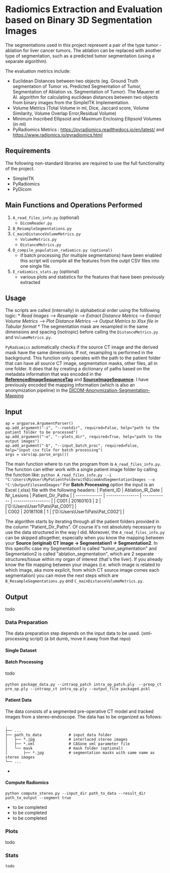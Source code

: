 # Radiomics Extraction and Evaluation based on Binary 3D Segmentation Images

The segmentations used in this project represent a pair of the type tumor - ablation for liver cancer tumors.  The ablation can be replaced with another type of segmentation, such as a predicted tumor segmentation (using a separate algorithm). 

The evaluation metrics include:
-  Euclidean Distances between two objects (eg. Ground Truth segmentation of Tumor vs. Predicted Segmentation of Tumor, Segmentation of Ablation vs. Segmentation of Tumor). The Mauerer et Al. algorithm for calculating euclidean distances between two objects from binary images from the SimpleITK Implementation.
- Volume Metrics (Total Volume in ml, Dice, Jaccard score, Volume Similarity, Volume Overlap Error,Residual Volume)
- Minimum Inscribed Ellipsoid and Maximum Enclosing Ellipsoid Volumes (in ml)
- PyRadiomics Metrics : https://pyradiomics.readthedocs.io/en/latest/ and https://www.radiomics.io/pyradiomics.html 


## Requirements
The following non-standard libraries are required to use the full functionality of the project.
* SimpleITK
* PyRadiomics
* PyDicom

## Main Functions and Operations Performed
1. `A_read_files_info.py` (optional)
    - `DicomReader.py`
2. `B_ResampleSegmentations.py`
3. `C_mainDistanceVolumeMetrics.py`
    - `VolumeMetrics.py`
    - `DistanceMetrics.py`
4. `D_compile_population_radiomics.py (optional)`
    - if batch processing (for multiple segmentations) have been enabled this script will compile all the features from the outpt CSV files into one single file.
5. `E_radiomics_stats.py` (optional)
    - various plots and statistics for the features that have been previously extracted

## Usage
The scripts are called (internally) in alphabetical order using the folllowing logic:
    * *Read Images --> Resample --> Extract Distance Metrics  --> Extract Volume Metrics  --> Plot Distance Metrics --> Output Metrics to Xlsx file in Tabular format* *
The segmentation mask are resampled in the same dimensions and spacing (isotropic) before calling the `DistanceMetrics.py` and `VolumeMetrics.py`.

`PyRadiomics` automatically checks if the source CT image and the derived mask have the same dimensions. If not, resampling is performed in the background.
This function only operates with the path to the patient folder that can have all source CT image, segmentation masks, other files, all in one folder. It does that by creating a dictionary of paths based on the metadata information that was encoded in the [**ReferencedImageSequenceTag**](https://dicom.innolitics.com/ciods/basic-structured-display/structured-display-image-box/00720422/00081140) and [**SourceImageSequence**](https://dicom.innolitics.com/ciods/rt-beams-treatment-record/general-reference/00082112). I have previously encoded the mapping information (which is also an anonymization pipeline) in the [DICOM-Anonymization-Segmentation-Mapping](https://github.com/raluca-san/python-util-scripts/blob/master/A_fix_segmentations_dcm.py)
## Input
    ap = argparse.ArgumentParser()
    ap.add_argument("-i", "--rootdir", required=False, help="path to the patient folder to be processed")
    ap.add_argument("-o", "--plots_dir", required=True, help="path to the output images")
    ap.add_argument("-b", "--input_batch_proc", required=False, help="input csv file for batch processing")
    args = vars(ap.parse_args())
The main function where to run the program from is `A_read_files_info.py`.
The function can either work with a single patient image folder by calling the function like:
`python A_read_files_info.py --i "C:\Users\MyUser\MyPatientFolderwithDicomAndSegmentationImages --o "C:\OutputFilesandImages"`
For **Batch Processing** option the input is an Excel (.xlsx) file with the following headers:
| Patient_ID    | Ablation_IR_Date |   Nr_Lesions | Patient_Dir_Paths                    |
| ------------- | ---------------- | ------------ | ------------------                   | 
| C001          | 20160103         |    2         | ['D:\\Users\\User1\\Pats\\Pat_C001'] |    
| C002          | 20181108         |    1         | ['D:\\Users\\User1\\Pats\\Pat_C002'] |  

The algorithm starts by iterating through all the patient folders provided in the column "Patient_Dir_Paths". Of course it's not absolutely necessarry to use the data structured in the way I did. Moreover, the `A_read_files_info.py` can be skipped altogether, especially when you know the mapping between your **Source (original) CT image -> Segmentation1 -> Segmentation2**. In this specific case my Segmentation1 is called "tumor_segmentation" and Segmentation2 is called "ablation_segmentation", which are 2 separate structures/tissue within my organ of interest (that's the liver). If you already know the file mapping between your images (i.e. which image is related to which image, aka more explicit, from which CT source image comes each segmentation) you can move the next steps which are `B_ResampleSegmentations.py` and `C_mainDistanceVolumeMetrics.py`.


## Output
todo
### Data Preparation
The data preparation step depends on the input data to be used. (xml-processing script) (a bit dumb, move it away from that repo)
#### Single Dataset

#### Batch Processing
todo

####
    python package_data.py --intraop_patch intra_op_patch.ply  --preop_ct pre_op.ply --intraop_ct intra_op.ply --output_file packaged.pckl
#### Patient Data 
The data consists of a segmented pre-operative CT model and tracked images from a stereo-endoscope.
The data has to be organized as follows:

    .
    ├── ...
    ├── path_to_data            # input data folder
    │   ├── *.jpg               # interlaced stereo images
    │   ├── *.xml               # CASone xml parameter file
    │   └── mask                # mask folder (optional)
    │       ├── *.jpg           # segmentation masks with same name as stereo images
    └── ...

* 
#### Compute Radiomics
    python compute_stereo.py --input_dir path_to_data --result_dir path_to_output --segment true
    
* to be completed
* to be completed
* to be completed

### Plots
todo
### Stats
    todo

